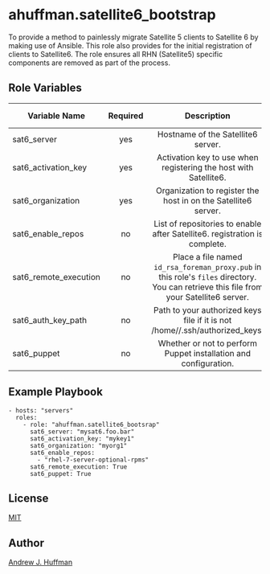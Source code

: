 # ahuffman.satellite6_bootstrap

To provide a method to painlessly migrate Satellite 5 clients to Satellite 6 by making use of Ansible.  This role also provides for the initial registration of clients to Satellite6.  The role ensures all RHN (Satellite5) specific components are removed as part of the process.

## Role Variables
| Variable Name | Required | Description | Default Value | Variable Type |
| --- | :---: | :---: | --- | :---: |
| sat6_server | yes | Hostname of the Satellite6 server. | "" | string |
| sat6_activation_key | yes | Activation key to use when registering the host with Satellite6. | "" | string |
| sat6_organization | yes | Organization to register the host in on the Satellite6 server. | "" | string |
| sat6_enable_repos | no | List of repositories to enable after Satellite6.  registration is complete. | [] | list |
| sat6_remote_execution | no | Place a file named `id_rsa_foreman_proxy.pub` in this role's `files` directory.  You can retrieve this file from your Satellite6 server. | False | boolean |    
| sat6_auth_key_path | no | Path to your authorized keys file if it is not /home/<user>/.ssh/authorized_keys. | "" | string |
| sat6_puppet | no | Whether or not to perform Puppet installation and configuration. | False | boolean |

## Example Playbook

    - hosts: "servers"
      roles:
        - role: "ahuffman.satellite6_bootsrap"
          sat6_server: "mysat6.foo.bar"
          sat6_activation_key: "mykey1"
          sat6_organization: "myorg1"
          sat6_enable_repos:
            - "rhel-7-server-optional-rpms"
          sat6_remote_execution: True
          sat6_puppet: True

## License
[MIT](LICENSE)

## Author
[Andrew J. Huffman](https://github.com/ahuffman)
